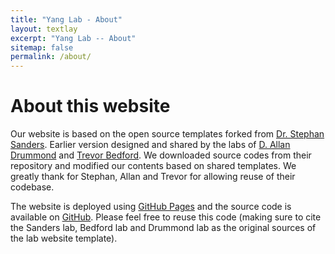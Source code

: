 ```yaml
---
title: "Yang Lab - About"
layout: textlay
excerpt: "Yang Lab -- About"
sitemap: false
permalink: /about/
---
```


# About this website

Our website is based on the open source templates forked from [Dr. Stephan Sanders](https://github.com/sanderslab/sanderslab.github.io). Earlier version designed and shared by the labs of [D. Allan Drummond](http://www.allanlab.org/aboutwebsite.html) and [Trevor Bedford](http://bedford.io/misc/about/). We downloaded source codes from their repository and modified our contents based on shared templates. We greatly thank for Stephan, Allan and Trevor for allowing reuse of their codebase. 

The website is deployed using [GitHub Pages](https://ylab_hi.github.io) and the source code is available on [GitHub](https://github.com/ylab_hi). Please feel free to reuse this code (making sure to cite the Sanders lab, Bedford lab and Drummond lab as the original sources of the lab website template).


